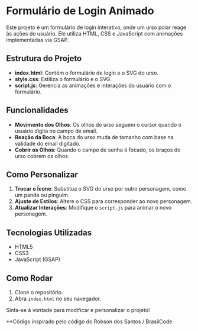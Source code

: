 # Formulário de Login Animado

Este projeto é um formulário de login interativo, onde um urso polar reage às ações do usuário. Ele utiliza HTML, CSS e JavaScript com animações implementadas via GSAP.

## Estrutura do Projeto

- **index.html**: Contém o formulário de login e o SVG do urso.
- **style.css**: Estiliza o formulário e o SVG.
- **script.js**: Gerencia as animações e interações do usuário com o formulário.

## Funcionalidades

- **Movimento dos Olhos**: Os olhos do urso seguem o cursor quando o usuário digita no campo de email.
- **Reação da Boca**: A boca do urso muda de tamanho com base na validade do email digitado.
- **Cobrir os Olhos**: Quando o campo de senha é focado, os braços do urso cobrem os olhos.

## Como Personalizar

1. **Trocar o Ícone**: Substitua o SVG do urso por outro personagem, como um panda ou pinguim.
2. **Ajuste de Estilos**: Altere o CSS para corresponder ao novo personagem.
3. **Atualizar Interações**: Modifique o `script.js` para animar o novo personagem.

## Tecnologias Utilizadas

- HTML5
- CSS3
- JavaScript (GSAP)

## Como Rodar

1. Clone o repositório.
2. Abra `index.html` no seu navegador.

Sinta-se à vontade para modificar e personalizar o projeto!


**Código inspirado pelo código do Robson dos Santos / BrasilCode